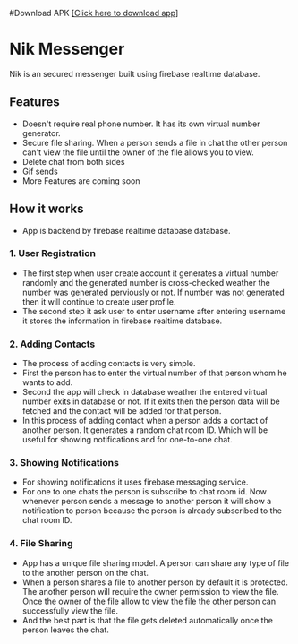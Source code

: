 #Download APK [[Click here to download app]](https://drive.google.com/file/d/1MydSs4DLLCh4_H2jnFGvc_sQaElzSYoO/view?usp=share_link)


# Nik Messenger

Nik is an secured messenger built using firebase realtime database.

## Features

- Doesn't require real phone number. It has its own virtual number generator.
- Secure file sharing. When a person sends a file in chat the other person can't view the file until the owner of the file allows you to view.
- Delete chat from both sides
- Gif sends
- More Features are coming soon


## How it works
- App is backend by firebase realtime database database.

### 1. User Registration
- The first step when user create account it generates a virtual number randomly and the generated number is cross-checked weather the number was generated perviously or not. If number was not generated then it will continue to create user profile.
- The second step it ask user to enter username after entering username it stores the information in firebase realtime database.
### 2. Adding Contacts
- The process of adding contacts is very simple.
- First the person has to enter the virtual number of that person whom he wants to add.
- Second the app will check in database weather the entered virtual number exits in database or not. If it exits then the person data will be fetched and the contact will be added for that person.
- In this process of adding contact when a person adds a contact of another person. It generates a random chat room ID. Which will be useful for showing notifications and for one-to-one chat.
### 3. Showing Notifications
- For showing notifications it uses firebase messaging service.
- For one to one chats the person is subscribe to chat room id. Now whenever person sends a message to another person it will show a notification to person because the person is already subscribed to the chat room ID.
### 4. File Sharing
- App has a unique file sharing model. A person can share any type of file to the another person on the chat.
- When a person shares a file to another person by default it is protected. The another person will require the owner permission to view the file. Once the owner of the file allow to view the file the other person can successfully view the file.
- And the best part is that the file gets deleted automatically once the person leaves the chat.
